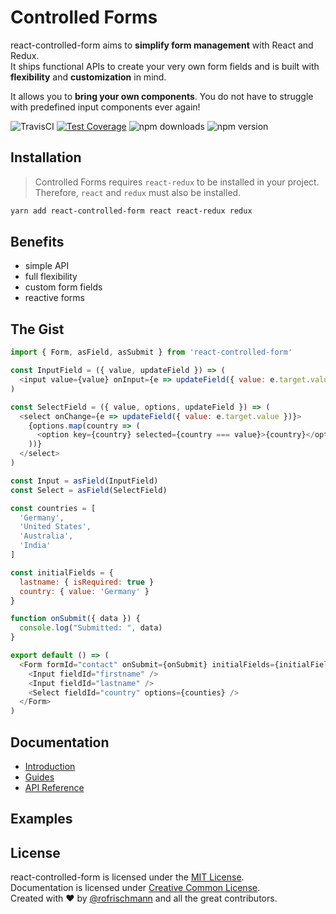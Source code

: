 # Controlled Forms

react-controlled-form aims to **simplify form management** with React and Redux.<br>
It ships functional APIs to create your very own form fields and is built with **flexibility** and **customization** in mind.<br>

It allows you to **bring your own components**. You do not have to struggle with predefined input components ever again!

<img alt="TravisCI" src="https://travis-ci.org/rofrischmann/react-controlled-form.svg?branch=master"> <a href="https://codeclimate.com/github/rofrischmann/react-controlled-form/coverage"><img alt="Test Coverage" src="https://codeclimate.com/github/rofrischmann/react-controlled-form/badges/coverage.svg"></a> <img alt="npm downloads" src="https://img.shields.io/npm/dm/react-controlled-form.svg"> <img alt="npm version" src="https://badge.fury.io/js/react-controlled-form.svg">

## Installation
> Controlled Forms requires `react-redux` to be installed in your project. Therefore, `react` and `redux` must also be installed.

```sh
yarn add react-controlled-form react react-redux redux
```

## Benefits
* simple API
* full flexibility
* custom form fields
* reactive forms


## The Gist
```javascript
import { Form, asField, asSubmit } from 'react-controlled-form'

const InputField = ({ value, updateField }) => (
  <input value={value} onInput={e => updateField({ value: e.target.value })} />
)

const SelectField = ({ value, options, updateField }) => (
  <select onChange={e => updateField({ value: e.target.value })}>
    {options.map(country => (
      <option key={country} selected={country === value}>{country}</option>
    ))}
  </select>
)

const Input = asField(InputField)
const Select = asField(SelectField)

const countries = [
  'Germany',
  'United States',
  'Australia',
  'India'
]

const initialFields = {
  lastname: { isRequired: true }
  country: { value: 'Germany' }
}

function onSubmit({ data }) {
  console.log("Submitted: ", data)
}

export default () => (
  <Form formId="contact" onSubmit={onSubmit} initialFields={initialFields}>
    <Input fieldId="firstname" />
    <Input fieldId="lastname" />
    <Select fieldId="country" options={counties} />
  </Form>
)
```

## Documentation

* [Introduction](https://react-controlled-form.js.org/docs/Introduction.html)
* [Guides](https://react-controlled-form.js.org/docs/Guides.html)
* [API Reference](https://react-controlled-form.js.org/docs/API.html)

## Examples



## License
react-controlled-form is licensed under the [MIT License](http://opensource.org/licenses/MIT).<br>
Documentation is licensed under [Creative Common License](http://creativecommons.org/licenses/by/4.0/).<br>
Created with ♥ by [@rofrischmann](http://rofrischmann.de) and all the great contributors.
